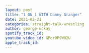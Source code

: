 ```yaml
---
layout: post
title: "1 ON 1 WITH Danny Granger"
date: 2021-02-21
categories: straight-talk-wrestling
author: george-mckay
spotify_track_id: 
youtube_video_id: GPorDPSW02U
apple_track_id: 
---
```

